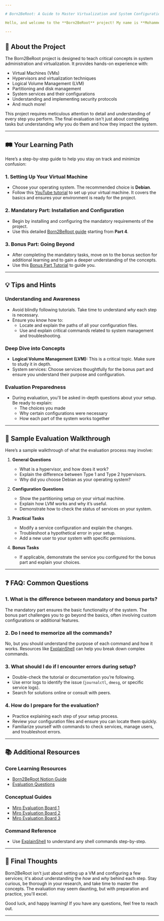 ```yaml
---

# Born2BeRoot: A Guide to Master Virtualization and System Configuration

Hello, and welcome to the **Born2BeRoot** project! My name is **Mohammed El Morabet**, and I am a student at **1337 School (42 Network)**. I'm thrilled to share this guide with you and help you navigate this incredible learning experience. If you're exploring virtualization and virtual machines for the first time, you're in for an enriching journey. This project is a cornerstone for understanding core concepts like virtual machines, hypervisors, LVM (Logical Volume Management), and much more. Whether you're a beginner or have some experience, this guide will help you stay on track and extract the most value from the project.

---
```


## 📌 **About the Project**

The Born2BeRoot project is designed to teach critical concepts in system administration and virtualization. It provides hands-on experience with:
- Virtual Machines (VMs)
- Hypervisors and virtualization techniques
- Logical Volume Management (LVM)
- Partitioning and disk management
- System services and their configurations
- Understanding and implementing security protocols
- And much more!

This project requires meticulous attention to detail and understanding of every step you perform. The final evaluation isn't just about completing tasks but understanding *why* you do them and how they impact the system.

---

## 🛤️ **Your Learning Path**

Here’s a step-by-step guide to help you stay on track and minimize confusion:

### 1. **Setting Up Your Virtual Machine**
   - Choose your operating system. The recommended choice is **Debian**.
   - Follow this [YouTube tutorial](https://youtu.be/73r3JbkCVy0?si=TMvKlE8WHsMrKCoZ) to set up your virtual machine. It covers the basics and ensures your environment is ready for the project.

### 2. **Mandatory Part: Installation and Configuration**
   - Begin by installing and configuring the mandatory requirements of the project. 
   - Use this detailed [Born2BeRoot guide](https://github.com/pasqualerossi/Born2BeRoot-Guide/blob/main/README.md) starting from **Part 4**.

### 3. **Bonus Part: Going Beyond**
   - After completing the mandatory tasks, move on to the bonus section for additional learning and to gain a deeper understanding of the concepts.
   - Use this [Bonus Part Tutorial](https://github.com/ayoub0x1/born2beroot?tab=readme-ov-file#bonus) to guide you.

---

## 💡 **Tips and Hints**

### **Understanding and Awareness**
- Avoid blindly following tutorials. Take time to understand *why* each step is necessary.
- Ensure you know how to:
  - Locate and explain the paths of all your configuration files.
  - Use and explain critical commands related to system management and troubleshooting.

### **Deep Dive into Concepts**
- **Logical Volume Management (LVM):** This is a critical topic. Make sure to study it in depth.
- System services: Choose services thoughtfully for the bonus part and ensure you understand their purpose and configuration.

### **Evaluation Preparedness**
- During evaluation, you'll be asked in-depth questions about your setup. Be ready to explain:
  - The choices you made
  - Why certain configurations were necessary
  - How each part of the system works together

---

## 📖 **Sample Evaluation Walkthrough**

Here’s a sample walkthrough of what the evaluation process may involve:

1. **General Questions**
   - What is a hypervisor, and how does it work?
   - Explain the difference between Type 1 and Type 2 hypervisors.
   - Why did you choose Debian as your operating system?

2. **Configuration Questions**
   - Show the partitioning setup on your virtual machine.
   - Explain how LVM works and why it’s useful.
   - Demonstrate how to check the status of services on your system.

3. **Practical Tasks**
   - Modify a service configuration and explain the changes.
   - Troubleshoot a hypothetical error in your setup.
   - Add a new user to your system with specific permissions.

4. **Bonus Tasks**
   - If applicable, demonstrate the service you configured for the bonus part and explain your choices.

---

## ❓ **FAQ: Common Questions**

### 1. **What is the difference between mandatory and bonus parts?**
The mandatory part ensures the basic functionality of the system. The bonus part challenges you to go beyond the basics, often involving custom configurations or additional features.

### 2. **Do I need to memorize all the commands?**
No, but you should understand the purpose of each command and how it works. Resources like [ExplainShell](https://explainshell.com/) can help you break down complex commands.

### 3. **What should I do if I encounter errors during setup?**
- Double-check the tutorial or documentation you’re following.
- Use error logs to identify the issue (`journalctl`, `dmesg`, or specific service logs).
- Search for solutions online or consult with peers.

### 4. **How do I prepare for the evaluation?**
- Practice explaining each step of your setup process.
- Review your configuration files and ensure you can locate them quickly.
- Familiarize yourself with commands to check services, manage users, and troubleshoot errors.

---

## 📚 **Additional Resources**

### **Core Learning Resources**
- [Born2BeRoot Notion Guide](https://prickle-walnut-dd7.notion.site/267aee98b8e54fb6829e299e04639303?v=ff83074ceee14a14ac93ce0ebfb4fc01)
- [Evaluation Questions](https://github.com/mlrcbsousa/Born2beRoot/blob/main/Evaluation.md)

### **Conceptual Guides**
- [Miro Evaluation Board 1](https://miro.com/app/board/uXjVPEVHTXk=/)
- [Miro Evaluation Board 2](https://miro.com/app/board/uXjVP37UxCE=/)
- [Miro Evaluation Board 3](https://miro.com/app/board/uXjVN3HIJo0=/)

### **Command Reference**
- Use [ExplainShell](https://explainshell.com/explain?cmd=sudo+usermod+-aG+groupname+username) to understand any shell commands step-by-step.

---

## 🎯 **Final Thoughts**

Born2BeRoot isn't just about setting up a VM and configuring a few services; it's about understanding the *how* and *why* behind each step. Stay curious, be thorough in your research, and take time to master the concepts. The evaluation may seem daunting, but with preparation and practice, you'll excel.

Good luck, and happy learning! If you have any questions, feel free to reach out.

---
